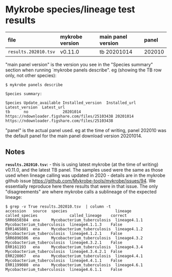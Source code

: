 # Mykrobe species/lineage test results

| file                 | mykrobe version | main panel version | panel  |
| :---                 | :---            | :---               | :---   |
| `results.202010.tsv` | v0.11.0         | tb 20201014        | 202010 |

"main panel version" is the version you see in the "Species summary" section
when running `mykrobe panels describe". eg (showing the TB row only, not other
species):
```
$ mykrobe panels describe

Species summary:

Species Update_available Installed_version  Installed_url                                   Latest_version  Latest_url
tb      no               20201014           https://ndownloader.figshare.com/files/25103438	20201014        https://ndownloader.figshare.com/files/25103438
```

"panel" is the actual panel used. eg at the time of writing, panel 202010
was the default panel for the main panel download version 20201014.

## Notes

**`results.202010.tsv`:** - this is using latest mykrobe (at the time of
writing) v0.11.0, and the latest TB panel. The samples used were the same
as those used when lineage calling was updated in 2020 - details are in
the mykrobe github issue https://github.com/Mykrobe-tools/mykrobe/issues/94.
We essentially reproduce here there results that were in that issue. The
only "disagreements" are where mykrobe calls a sublineage of the expected
lineage:

```
$ grep -v True results.202010.tsv  | column -t
accession   source  species                     lineage       called_species              called_lineage    correct
SRR6650384  ena     Mycobacterium_tuberculosis  lineage4.1.1  Mycobacterium_tuberculosis  lineage4.1.1.3    False
ERR1465801  ena     Mycobacterium_tuberculosis  lineage4.1.2  Mycobacterium_tuberculosis  lineage4.1.2.1    False
SRR6896506  ena     Mycobacterium_tuberculosis  lineage4.3.2  Mycobacterium_tuberculosis  lineage4.3.2.1    False
ERR161193   ena     Mycobacterium_tuberculosis  lineage4.3.4  Mycobacterium_tuberculosis  lineage4.3.4.2.1  False
ERR228067   ena     Mycobacterium_tuberculosis  lineage4.4.1  Mycobacterium_tuberculosis  lineage4.4.1.1    False
ERR1199080  ena     Mycobacterium_tuberculosis  lineage4.6.1  Mycobacterium_tuberculosis  lineage4.6.1.1    False
```

